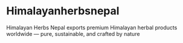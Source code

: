 # Himalayanherbsnepal
Himalayan Herbs Nepal exports premium Himalayan herbal products worldwide — pure, sustainable, and crafted by nature
